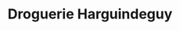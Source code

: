 ---
title: "Droguerie Harguindeguy"
url: /saint-palais/droguerie-harguindeguy/
shop: matériel informatique
---